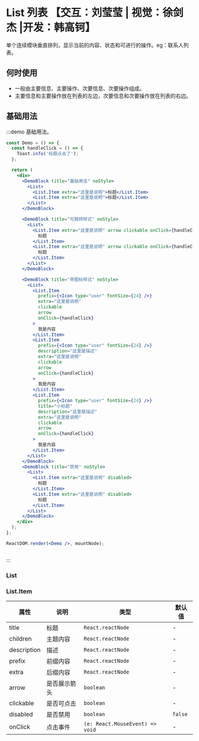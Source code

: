 # List 列表 【交互：刘莹莹 | 视觉：徐剑杰 |开发：韩高钶】

单个连续模块垂直排列，显示当前的内容、状态和可进行的操作。eg：联系人列表。

## 何时使用

- 一般由主要信息、主要操作、次要信息、次要操作组成。
- 主要信息和主要操作放在列表的左边，次要信息和次要操作放在列表的右边。

## 基础用法

:::demo 基础用法。

```jsx
const Demo = () => {
  const handleClick = () => {
    Toast.info('标题点击了');
  };

  return (
    <div>
      <DemoBlock title="基础用法" noStyle>
        <List>
          <List.Item extra="这里是说明">标题</List.Item>
          <List.Item extra="这里是说明">标题</List.Item>
        </List>
      </DemoBlock>

      <DemoBlock title="可跳转样式" noStyle>
        <List>
          <List.Item extra="这里是说明" arrow clickable onClick={handleClick}>
            标题
          </List.Item>
          <List.Item extra="这里是说明" arrow clickable onClick={handleClick}>
            标题
          </List.Item>
        </List>
      </DemoBlock>

      <DemoBlock title="带图标样式" noStyle>
        <List>
          <List.Item
            prefix={<Icon type="user" fontSize={24} />}
            extra="这里是说明"
            clickable
            arrow
            onClick={handleClick}
          >
            我是内容
          </List.Item>
          <List.Item
            prefix={<Icon type="user" fontSize={24} />}
            description="这里是描述"
            extra="这里是说明"
            clickable
            arrow
            onClick={handleClick}
          >
            我是内容
          </List.Item>
          <List.Item
            prefix={<Icon type="user" fontSize={24} />}
            title="小标题"
            description="这里是描述"
            extra="这里是说明"
            clickable
            arrow
            onClick={handleClick}
          >
            我是内容
          </List.Item>
        </List>
      </DemoBlock>
      <DemoBlock title="禁用" noStyle>
        <List>
          <List.Item extra="这里是说明" disabled>
            标题
          </List.Item>
          <List.Item extra="这里是说明" disabled>
            标题
          </List.Item>
        </List>
      </DemoBlock>
    </div>
  );
};

ReactDOM.render(<Demo />, mountNode);
```

```less
```

:::

### List

### List.Item

| 属性        | 说明         | 类型                            | 默认值  |
| ----------- | ------------ | ------------------------------- | ------- |
| title       | 标题         | `React.reactNode`               | -       |
| children    | 主题内容     | `React.reactNode`               | -       |
| description | 描述         | `React.reactNode`               | -       |
| prefix      | 前缀内容     | `React.reactNode`               | -       |
| extra       | 后缀内容     | `React.reactNode`               | -       |
| arrow       | 是否展示箭头 | `boolean`                       | -       |
| clickable   | 是否可点击   | `boolean`                       | -       |
| disabled    | 是否禁用     | `boolean`                       | `false` |
| onClick     | 点击事件     | `(e: React.MouseEvent) => void` | -       |
